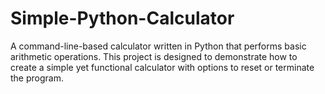 # Simple-Python-Calculator
A command-line-based calculator written in Python that performs basic arithmetic operations. This project is designed to demonstrate how to create a simple yet functional calculator with options to reset or terminate the program.
